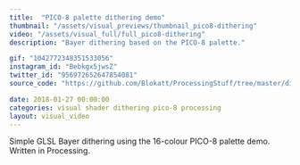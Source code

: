 ```yaml
---
title:  "PICO-8 palette dithering demo"
thumbnail: "/assets/visual_previews/thumbnail_pico8-dithering"
video: "/assets/visual_full/full_pico8-dithering"
description: "Bayer dithering based on the PICO-8 palette."

gif: "1042772348351533056" 
instagram_id: "Bebkgx5jwsZ"
twitter_id: "956972652647854081" 
source_code: "https://github.com/Blokatt/ProcessingStuff/tree/master/dithering" 

date: 2018-01-27 00:00:00
categories: visual shader dithering pico-8 processing
layout: visual_video
---
```

Simple GLSL Bayer dithering using the 16-colour PICO-8 palette demo. Written in Processing.